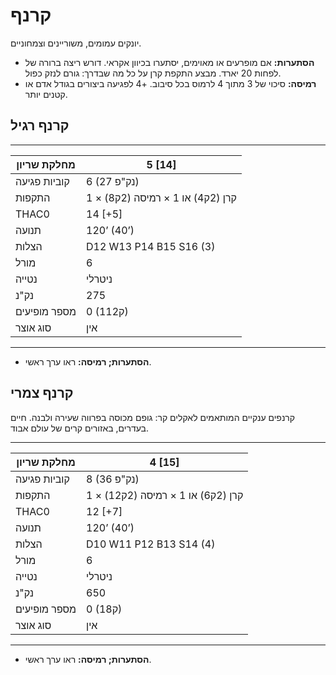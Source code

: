 # קרנף

יונקים עמומים, משוריינים וצמחוניים.

- **הסתערות:** אם מופרעים או מאוימים, יסתערו בכיוון אקראי. דורש ריצה ברורה של לפחות 20 יארד. מבצע התקפת קרן על כל מה שבדרך: גורם לנזק כפול.
- **רמיסה:** סיכוי של 3 מתוך 4 לרמוס בכל סיבוב. +4 לפגיעה ביצורים בגודל אדם או קטנים יותר.

## קרנף רגיל

------

| מחלקת שריון     | 5 [14]                              |
| ---------------- | ----------------------------------- |
| קוביות פגיעה    | 6 (27 נק"פ)                         |
| התקפות          | 1 × קרן (2ק4) או 1 × רמיסה (2ק8)    |
| THAC0            | 14 [+5]                             |
| תנועה           | 120’ (40’)                          |
| הצלות           | D12 W13 P14 B15 S16 (3)             |
| מורל            | 6                                   |
| נטייה           | ניטרלי                              |
| נק"נ            | 275                                 |
| מספר מופיעים    | 0 (1ק12)                            |
| סוג אוצר        | אין                                  |

------

- **הסתערות; רמיסה:** ראו ערך ראשי.

## קרנף צמרי

קרנפים ענקיים המותאמים לאקלים קר: גופם מכוסה בפרווה שעירה ולבנה. חיים בעדרים, באזורים קרים של עולם אבוד.

------

| מחלקת שריון     | 4 [15]                               |
| ---------------- | ------------------------------------ |
| קוביות פגיעה    | 8 (36 נק"פ)                          |
| התקפות          | 1 × קרן (2ק6) או 1 × רמיסה (2ק12)   |
| THAC0            | 12 [+7]                              |
| תנועה           | 120’ (40’)                           |
| הצלות           | D10 W11 P12 B13 S14 (4)              |
| מורל            | 6                                    |
| נטייה           | ניטרלי                               |
| נק"נ            | 650                                  |
| מספר מופיעים    | 0 (1ק8)                              |
| סוג אוצר        | אין                                   |

------

- **הסתערות; רמיסה:** ראו ערך ראשי.